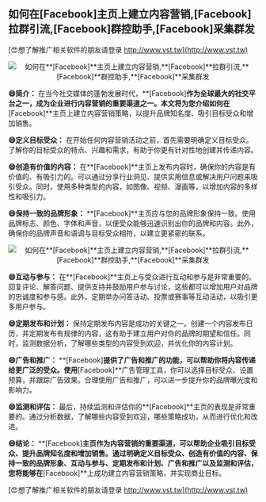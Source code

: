## **如何在**[Facebook]**主页上建立内容营销,**[Facebook]**拉群引流,**[Facebook]**群控助手,**[Facebook]**采集群发**

[😍想了解推广相关软件的朋友请登录 http://www.vst.tw](http://www.vst.tw)

 <center><img src="https://vst.tw/MP4/tuiguang/png/1.png" alt="如何在**[Facebook]**主页上建立内容营销,**[Facebook]**拉群引流,**[Facebook]**群控助手,**[Facebook]**采集群发"></center>

**😄简介：**
在当今社交媒体的蓬勃发展时代，**[Facebook]**作为全球最大的社交平台之一，成为企业进行内容营销的重要渠道之一。本文将为您介绍如何在**[Facebook]**主页上建立内容营销策略，以提升品牌知名度、吸引目标受众和增加销售。

**😄定义目标受众：**
在开始任何内容营销活动之前，首先需要明确定义目标受众。了解你的目标受众的特点、兴趣和需求，有助于你更有针对性地创建并传递内容。

**😄创造有价值的内容：**
在**[Facebook]**主页上发布内容时，确保你的内容是有价值的、有吸引力的。可以通过分享行业洞见、提供实用信息或解决用户问题来吸引受众。同时，使用多种类型的内容，如图像、视频、漫画等，以增加内容的多样性和吸引力。

**😄保持一致的品牌形象：**
**[Facebook]**主页应与您的品牌形象保持一致。使用品牌标志、颜色、字体和声音，以便受众能够迅速识别出你的品牌和内容。此外，确保你的品牌声音和语调与目标受众相符，以建立更紧密的联系。

 <center><img src="https://vst.tw/MP4/tuiguang/png/0.png" alt="如何在**[Facebook]**主页上建立内容营销,**[Facebook]**拉群引流,**[Facebook]**群控助手,**[Facebook]**采集群发"></center>

**😄互动与参与：**
在**[Facebook]**主页上与受众进行互动和参与是非常重要的。回复评论、解答问题、提供支持并鼓励用户参与讨论，这些都可以增加用户对品牌的忠诚度和参与感。此外，定期举办问答活动、投票或赛事等互动活动，以吸引更多用户参与。

**😄定期发布和计划：**
保持定期发布内容是成功的关键之一。创建一个内容发布日历，并定期发布有规律的内容，这有助于建立用户对你的品牌的期望和信任。同时，监测数据分析，了解哪些类型的内容受到欢迎，并优化你的内容计划。

**😄广告和推广：**
**[Facebook]**提供了广告和推广的功能，可以帮助你将内容传递给更广泛的受众。使用**[Facebook]**广告管理工具，你可以选择目标受众、设置预算，并跟踪广告效果。合理使用广告和推广，可以进一步提升你的品牌曝光度和影响力。

**😄监测和评估：**
最后，持续监测和评估你的**[Facebook]**主页的表现是非常重要的。通过分析数据，了解哪些内容受到欢迎，哪些策略成功，从而进行优化和改进。

**😄结论：**
**[Facebook]**主页作为内容营销的重要渠道，可以帮助企业吸引目标受众、提升品牌知名度和增加销售。通过明确定义目标受众、创造有价值的内容、保持一致的品牌形象、互动与参与、定期发布和计划、广告和推广以及监测和评估，您将能够在**[Facebook]**上成功建立内容营销策略，并实现商业目标。

[😍想了解推广相关软件的朋友请登录 http://www.vst.tw](http://www.vst.tw)



